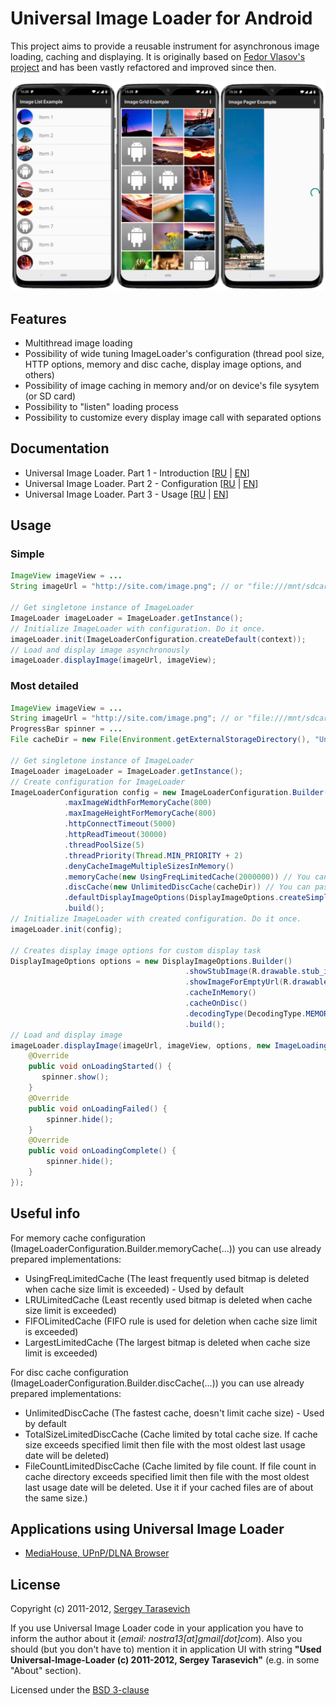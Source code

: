 # Universal Image Loader for Android

This project aims to provide a reusable instrument for asynchronous image loading, caching and displaying. It is originally based on [Fedor Vlasov's project](https://github.com/thest1/LazyList) and has been vastly refactored and improved since then.

![Screenshot](https://github.com/nostra13/Android-Universal-Image-Loader/raw/master/UniversalImageLoader.png)

## Features
 * Multithread image loading
 * Possibility of wide tuning ImageLoader's configuration (thread pool size, HTTP options, memory and disc cache, display image options, and others)
 * Possibility of image caching in memory and/or on device's file sysytem (or SD card)
 * Possibility to "listen" loading process
 * Possibility to customize every display image call with separated options

## Documentation
 * Universal Image Loader. Part 1 - Introduction [[RU](http://nostra13android.blogspot.com/2012/03/4-universal-image-loader-part-1.html) | [EN](http://www.intexsoft.com/blog/item/68-universal-image-loader-part-1.html)]
 * Universal Image Loader. Part 2 - Configuration [[RU](http://nostra13android.blogspot.com/2012/03/5-universal-image-loader-part-2.html) | [EN](http://www.intexsoft.com/blog/item/72-universal-image-loader-part-2.html)]
 * Universal Image Loader. Part 3 - Usage [[RU](http://nostra13android.blogspot.com/2012/03/6-universal-image-loader-part-3-usage.html) | [EN](http://www.intexsoft.com/blog/item/74-universal-image-loader-part-3.html)]
 
## Usage

### Simple

``` java
ImageView imageView = ...
String imageUrl = "http://site.com/image.png"; // or "file:///mnt/sdcard/images/image.jpg"

// Get singletone instance of ImageLoader
ImageLoader imageLoader = ImageLoader.getInstance();
// Initialize ImageLoader with configuration. Do it once.
imageLoader.init(ImageLoaderConfiguration.createDefault(context));
// Load and display image asynchronously
imageLoader.displayImage(imageUrl, imageView);
```

### Most detailed
``` java
ImageView imageView = ...
String imageUrl = "http://site.com/image.png"; // or "file:///mnt/sdcard/images/image.jpg"
ProgressBar spinner = ...
File cacheDir = new File(Environment.getExternalStorageDirectory(), "UniversalImageLoader/Cache");

// Get singletone instance of ImageLoader
ImageLoader imageLoader = ImageLoader.getInstance();
// Create configuration for ImageLoader
ImageLoaderConfiguration config = new ImageLoaderConfiguration.Builder(getApplicationContext())
			.maxImageWidthForMemoryCache(800)
			.maxImageHeightForMemoryCache(800)
			.httpConnectTimeout(5000)
			.httpReadTimeout(30000)
			.threadPoolSize(5)
			.threadPriority(Thread.MIN_PRIORITY + 2)
			.denyCacheImageMultipleSizesInMemory()
			.memoryCache(new UsingFreqLimitedCache(2000000)) // You can pass your own memory cache implementation
			.discCache(new UnlimitedDiscCache(cacheDir)) // You can pass your own disc cache implementation
			.defaultDisplayImageOptions(DisplayImageOptions.createSimple())
			.build();
// Initialize ImageLoader with created configuration. Do it once.
imageLoader.init(config);

// Creates display image options for custom display task
DisplayImageOptions options = new DisplayImageOptions.Builder()
                                       .showStubImage(R.drawable.stub_image)
									   .showImageForEmptyUrl(R.drawable.image_for_empty_url)
                                       .cacheInMemory()
                                       .cacheOnDisc()
									   .decodingType(DecodingType.MEMORY_SAVING)
                                       .build();
// Load and display image
imageLoader.displayImage(imageUrl, imageView, options, new ImageLoadingListener() {
    @Override
    public void onLoadingStarted() {
       spinner.show();
    }
	@Override
	public void onLoadingFailed() {
		spinner.hide();
	}
    @Override
    public void onLoadingComplete() {
        spinner.hide();
    }
});
```

## Useful info
For memory cache configuration (ImageLoaderConfiguration.Builder.memoryCache(...)) you can use already prepared implementations:

 * UsingFreqLimitedCache (The least frequently used bitmap is deleted when cache size limit is exceeded) - Used by default
 * LRULimitedCache (Least recently used bitmap is deleted when cache size limit is exceeded)
 * FIFOLimitedCache (FIFO rule is used for deletion when cache size limit is exceeded)
 * LargestLimitedCache (The largest bitmap is deleted when cache size limit is exceeded)
 
 For disc cache configuration (ImageLoaderConfiguration.Builder.discCache(...)) you can use already prepared implementations:

 * UnlimitedDiscCache (The fastest cache, doesn't limit cache size) - Used by default
 * TotalSizeLimitedDiscCache (Cache limited by total cache size. If cache size exceeds specified limit then file with the most oldest last usage date will be deleted)
 * FileCountLimitedDiscCache (Cache limited by file count. If file count in cache directory exceeds specified limit then file with the most oldest last usage date will be deleted. Use it if your cached files are of about the same size.)

## Applications using Universal Image Loader
* [MediaHouse, UPnP/DLNA Browser](https://play.google.com/store/apps/details?id=com.dbapp.android.mediahouse)
 
## License
Copyright (c) 2011-2012, [Sergey Tarasevich](http://nostra13android.blogspot.com)

If you use Universal Image Loader code in your application you have to inform the author about it (*email: nostra13[at]gmail[dot]com*). Also you should (but you don't have to) mention it in application UI with string **"Used Universal-Image-Loader (c) 2011-2012, Sergey Tarasevich"** (e.g. in some "About" section).

Licensed under the [BSD 3-clause](http://www.opensource.org/licenses/BSD-3-Clause)